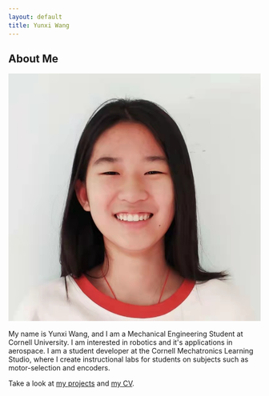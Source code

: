 ```yaml
---
layout: default
title: Yunxi Wang
---
```


## About Me


![Profile Picture](assets/images/Yunxi-Wang.jpg)

My name is Yunxi Wang, and I am a Mechanical Engineering Student at Cornell University. I am interested in robotics and it's applications in aerospace. I am a student developer at the Cornell Mechatronics Learning Studio, where I create instructional labs for students on subjects such as motor-selection and encoders. 

Take a look at [my projects](https://github.com/Cornell-MAE-UG/spring-2025-portfolio-Yunxi-Wang/blob/01248b48d97d15d2f6f91730db0213e344d3dfc3/_pages/projects.md) and [my CV](https://github.com/Cornell-MAE-UG/spring-2025-portfolio-Yunxi-Wang/blob/01248b48d97d15d2f6f91730db0213e344d3dfc3/_pages/cv.md).
